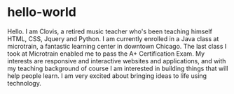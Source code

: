 # hello-world

Hello.  I am Clovis, a retired music teacher who's been teaching himself HTML, CSS, Jquery and Python.  I am currently enrolled in a Java class at microtrain, a fantastic learning center in downtown Chicago.  The last class I took at Microtrain enabled me to pass the A+ Certification Exam.  My interests are responsive and interactive websites and applications, and with my teaching background of course I am interested in building things that will help people learn.  I am very excited about bringing ideas to life using technology.  
